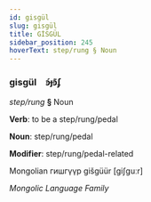 ```yaml
---
id: gisgül
slug: gisgül
title: GİSGÜL
sidebar_position: 245
hoverText: step/rung § Noun
---
```


### gisgül&emsp;<span kind="abugida">ꜿ́ɟꜿ͊ʄ</span>

*step/rung* **§** Noun

**Verb**: to be a step/rung/pedal

**Noun**: step/rung/pedal

**Modifier**: step/rung/pedal-related

Mongolian гишгүүр gišgüür [giʃguːr]

*Mongolic Language Family*